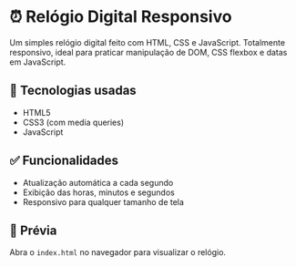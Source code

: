# ⏰ Relógio Digital Responsivo

Um simples relógio digital feito com HTML, CSS e JavaScript. Totalmente responsivo, ideal para praticar manipulação de DOM, CSS flexbox e datas em JavaScript.

## 🧠 Tecnologias usadas

- HTML5
- CSS3 (com media queries)
- JavaScript

## ✅ Funcionalidades

- Atualização automática a cada segundo
- Exibição das horas, minutos e segundos
- Responsivo para qualquer tamanho de tela

## 🔗 Prévia

Abra o `index.html` no navegador para visualizar o relógio.
